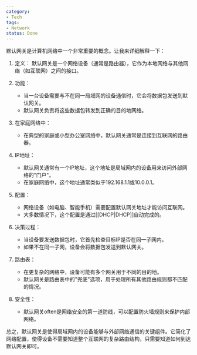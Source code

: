 ```yaml
---
category:
- Tech
tags:
- Network
status: Done
---
```




默认网关是计算机网络中一个非常重要的概念。让我来详细解释一下：

1. 定义：
   默认网关是一个网络设备（通常是路由器），它作为本地网络与其他网络（如互联网）之间的接口。

2. 功能：
   - 当一台设备需要与不在同一局域网的设备通信时，它会将数据包发送到默认网关。
   - 默认网关负责将这些数据包转发到正确的目的地网络。

3. 在家庭网络中：
   - 在典型的家庭或小型办公室网络中，默认网关通常是连接到互联网的路由器。

4. IP地址：
   - 默认网关通常有一个IP地址，这个地址是局域网内的设备用来访问外部网络的"门户"。
   - 在家庭网络中，这个地址通常类似于192.168.1.1或10.0.0.1。

5. 配置：
   - 网络设备（如电脑、智能手机）需要配置默认网关地址才能访问互联网。
   - 大多数情况下，这个配置是通过[[DHCP|DHCP]]自动完成的。

6. 决策过程：
   - 当设备要发送数据包时，它首先检查目标IP是否在同一子网内。
   - 如果不在同一子网，设备会将数据包发送到默认网关。

7. 路由表：
   - 在更复杂的网络中，设备可能有多个网关用于不同的目的地。
   - 默认网关是路由表中的"兜底"选项，用于处理所有其他路由规则都不匹配的情况。

8. 安全性：
   - 默认网关often是网络安全的第一道防线，可以配置防火墙规则来保护内部网络。

总之，默认网关是使得局域网内的设备能够与外部网络通信的关键组件。它简化了网络配置，使得设备不需要知道整个互联网的复杂路由结构，只需要知道如何到达默认网关即可。
